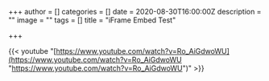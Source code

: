 +++
author = []
categories = []
date = 2020-08-30T16:00:00Z
description = ""
image = ""
tags = []
title = "iFrame Embed Test"

+++
<span class="tablewrapper" markdown="1">

{{< youtube "[https://www.youtube.com/watch?v=Ro_AiGdwoWU](https://www.youtube.com/watch?v=Ro_AiGdwoWU "https://www.youtube.com/watch?v=Ro_AiGdwoWU")" >}}

</span>